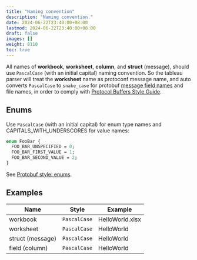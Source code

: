 ```yaml
---
title: "Naming convention"
description: "Naming convention."
date: 2024-06-22T23:40:00+08:00
lastmod: 2024-06-22T23:40:00+08:00
draft: false
images: []
weight: 8110
toc: true
---
```


All names of **workbook**, **worksheet**, **column**, and **struct** (message), should use `PascalCase` (with an initial capital) naming convention. So the tableau parser will treat the **worksheet** name as protoconf message name, and auto converts `PascalCase`  to `snake_case` for protobuf [message field names](https://protobuf.dev/programming-guides/style/#message-field-names) and file names, in order to comply with [Protocol Buffers Style Guide](https://protobuf.dev/programming-guides/style).

## Enums

Use `PascalCase` (with an initial capital) for enum type names and CAPITALS_WITH_UNDERSCORES for value names:

```protobuf
enum FooBar {
  FOO_BAR_UNSPECIFIED = 0;
  FOO_BAR_FIRST_VALUE = 1;
  FOO_BAR_SECOND_VALUE = 2;
}
```

See [Protobuf style: enums](https://protobuf.dev/programming-guides/style/#enums).

## Examples

| Name             | Style        | Example         |
| ---------------- | ------------ | --------------- |
| workbook         | `PascalCase` | HelloWorld.xlsx |
| worksheet        | `PascalCase` | HelloWorld      |
| struct (message) | `PascalCase` | HelloWorld      |
| field (column)   | `PascalCase` | HelloWorld      |
